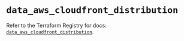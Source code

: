 # `data_aws_cloudfront_distribution`

Refer to the Terraform Registry for docs: [`data_aws_cloudfront_distribution`](https://registry.terraform.io/providers/hashicorp/aws/6.9.0/docs/data-sources/cloudfront_distribution).
